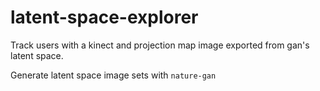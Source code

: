 # latent-space-explorer
Track users with a kinect and projection map image exported from gan's latent space.

Generate latent space image sets with `nature-gan`
